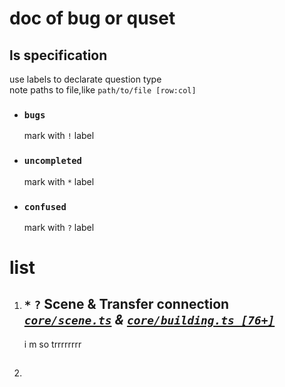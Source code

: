 # doc of bug or quset

## ls specification

use labels to declarate question type  
note paths to file,like `path/to/file [row:col]`

-   ### `bugs`

    mark with `!` label

-   ### `uncompleted`

    mark with `*` label

-   ### `confused`

    mark with `?` label

# list

1. ## `*` `?` Scene & Transfer connection <br> _[`core/scene.ts`](/source/core/scene.ts) & [`core/building.ts [76+]`](/source/core/buildings.ts)_

    i m so trrrrrrrr

2. ##

